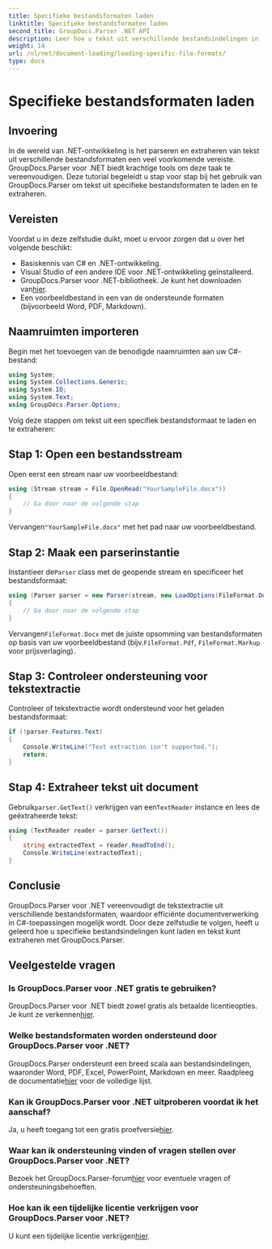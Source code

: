 ```yaml
---
title: Specifieke bestandsformaten laden
linktitle: Specifieke bestandsformaten laden
second_title: GroupDocs.Parser .NET API
description: Leer hoe u tekst uit verschillende bestandsindelingen in .NET kunt extraheren met GroupDocs.Parser. Stap-voor-stap handleiding voor efficiënte documentverwerking.
weight: 14
url: /nl/net/document-loading/loading-specific-file-formats/
type: docs
---
```

# Specifieke bestandsformaten laden

## Invoering
In de wereld van .NET-ontwikkeling is het parseren en extraheren van tekst uit verschillende bestandsformaten een veel voorkomende vereiste. GroupDocs.Parser voor .NET biedt krachtige tools om deze taak te vereenvoudigen. Deze tutorial begeleidt u stap voor stap bij het gebruik van GroupDocs.Parser om tekst uit specifieke bestandsformaten te laden en te extraheren.
## Vereisten
Voordat u in deze zelfstudie duikt, moet u ervoor zorgen dat u over het volgende beschikt:
- Basiskennis van C# en .NET-ontwikkeling.
- Visual Studio of een andere IDE voor .NET-ontwikkeling geïnstalleerd.
-  GroupDocs.Parser voor .NET-bibliotheek. Je kunt het downloaden van[hier](https://releases.groupdocs.com/parser/net/).
- Een voorbeeldbestand in een van de ondersteunde formaten (bijvoorbeeld Word, PDF, Markdown).

## Naamruimten importeren
Begin met het toevoegen van de benodigde naamruimten aan uw C#-bestand:
```csharp
using System;
using System.Collections.Generic;
using System.IO;
using System.Text;
using GroupDocs.Parser.Options;
```

Volg deze stappen om tekst uit een specifiek bestandsformaat te laden en te extraheren:
## Stap 1: Open een bestandsstream
Open eerst een stream naar uw voorbeeldbestand:
```csharp
using (Stream stream = File.OpenRead("YourSampleFile.docx"))
{
    // Ga door naar de volgende stap
}
```
 Vervangen`"YourSampleFile.docx"` met het pad naar uw voorbeeldbestand.
## Stap 2: Maak een parserinstantie
 Instantieer de`Parser` class met de geopende stream en specificeer het bestandsformaat:
```csharp
using (Parser parser = new Parser(stream, new LoadOptions(FileFormat.Docx)))
{
    // Ga door naar de volgende stap
}
```
 Vervangen`FileFormat.Docx` met de juiste opsomming van bestandsformaten op basis van uw voorbeeldbestand (bijv.`FileFormat.Pdf`, `FileFormat.Markup` voor prijsverlaging).
## Stap 3: Controleer ondersteuning voor tekstextractie
Controleer of tekstextractie wordt ondersteund voor het geladen bestandsformaat:
```csharp
if (!parser.Features.Text)
{
    Console.WriteLine("Text extraction isn't supported.");
    return;
}
```
## Stap 4: Extraheer tekst uit document
 Gebruik`parser.GetText()` verkrijgen van een`TextReader` instance en lees de geëxtraheerde tekst:
```csharp
using (TextReader reader = parser.GetText())
{
    string extractedText = reader.ReadToEnd();
    Console.WriteLine(extractedText);
}
```

## Conclusie
GroupDocs.Parser voor .NET vereenvoudigt de tekstextractie uit verschillende bestandsformaten, waardoor efficiënte documentverwerking in C#-toepassingen mogelijk wordt. Door deze zelfstudie te volgen, heeft u geleerd hoe u specifieke bestandsindelingen kunt laden en tekst kunt extraheren met GroupDocs.Parser.

## Veelgestelde vragen
### Is GroupDocs.Parser voor .NET gratis te gebruiken?
GroupDocs.Parser voor .NET biedt zowel gratis als betaalde licentieopties. Je kunt ze verkennen[hier](https://purchase.groupdocs.com/buy).
### Welke bestandsformaten worden ondersteund door GroupDocs.Parser voor .NET?
 GroupDocs.Parser ondersteunt een breed scala aan bestandsindelingen, waaronder Word, PDF, Excel, PowerPoint, Markdown en meer. Raadpleeg de documentatie[hier](https://tutorials.groupdocs.com/parser/net/) voor de volledige lijst.
### Kan ik GroupDocs.Parser voor .NET uitproberen voordat ik het aanschaf?
 Ja, u heeft toegang tot een gratis proefversie[hier](https://releases.groupdocs.com/).
### Waar kan ik ondersteuning vinden of vragen stellen over GroupDocs.Parser voor .NET?
 Bezoek het GroupDocs.Parser-forum[hier](https://forum.groupdocs.com/c/parser/17) voor eventuele vragen of ondersteuningsbehoeften.
### Hoe kan ik een tijdelijke licentie verkrijgen voor GroupDocs.Parser voor .NET?
 U kunt een tijdelijke licentie verkrijgen[hier](https://purchase.groupdocs.com/temporary-license/).